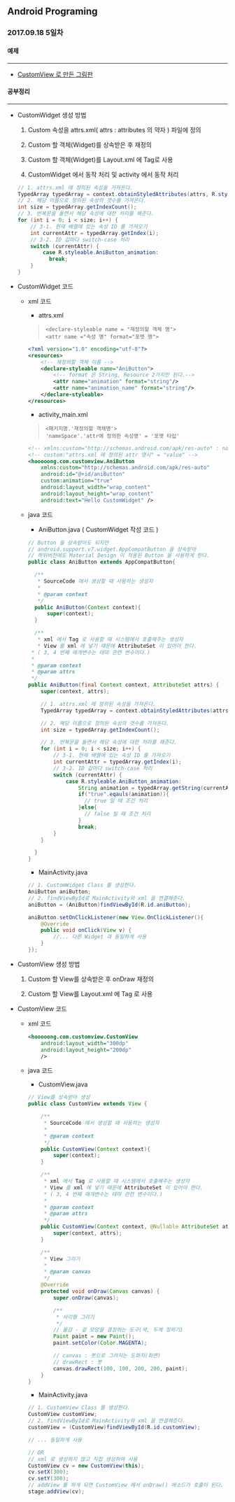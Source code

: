 Android Programing
----------------------------------------------------
### 2017.09.18 5일차

#### 예제
____________________________________________________

  - [CustomView 로 만든 그림판](https://github.com/Hooooong/DAY11_Drawing.git)

#### 공부정리
____________________________________________________

- CustomWidget 생성 방법

  1. Custom 속성을 attrs.xml( attrs : attributes 의 약자 ) 파일에 정의

  2. Custom 할 객체(Widget)를 상속받은 후 재정의

  3. Custom 할 객체(Widget)를 Layout.xml 에 Tag로 사용

  4. CustomWidget 에서 동작 처리 및 activity 에서 동작 처리

  ```Java
  // 1. attrs.xml 에 정의된 속성을 가져온다.
  TypedArray typedArray = context.obtainStyledAttributes(attrs, R.styleable.AniButton);
  // 2. 해당 이름으로 정의된 속성의 갯수를 가져온다.
  int size = typedArray.getIndexCount();
  // 3. 반복문을 돌면서 해당 속성에 대한 처리를 해준다.
  for (int i = 0; i < size; i++) {
      // 3-1. 현재 배열에 있는 속성 ID 를 가져오기
      int currentAttr = typedArray.getIndex(i);
      // 3-2. ID 값마다 switch-case 처리
      switch (currentAttr) {
          case R.styleable.AniButton_animation:
            break;
      }
  }          
  ```

- CustomWidget 코드

  - xml 코드

      - attrs.xml

      > `<declare-styleable name = "재정의할 객체 명">` <br>
      > `<attr name ="속성 명" format="포멧 명">`

      ```xml
      <?xml version="1.0" encoding="utf-8"?>
      <resources>
          <!-- 재정의할 객체 이름 -->
          <declare-styleable name="AniButton">
              <!-- format 은 String, Resource 2가지만 된다.-->
              <attr name="animation" format="string"/>
              <attr name="animation_name" format="string"/>
          </declare-styleable>
      </resources>
      ```

      - activity_main.xml

      > `<패키지명.'재정의할 객채명'>` <br>
      > `'nameSpace'.'attr에 정의한 속성명' = '포맷 타입'`

      ```xml
      <!-- xmlns:custom="http://schemas.android.com/apk/res-auto" : nameSpace 를 자동으로 지원(custom) -->
      <!-- custom:"attrs.xml 에 정의된 attr 명시" = "value" -->
      <hooooong.com.customview.AniButton
          xmlns:custom="http://schemas.android.com/apk/res-auto"
          android:id="@+id/aniButton"
          custom:animation="true"
          android:layout_width="wrap_content"
          android:layout_height="wrap_content"
          android:text="Hello CustomWidget" />
      ```

  - java 코드

      - AniButton.java ( CustomWidget 작성 코드 )

      ```java
      // Button 을 상속받아도 되지만
      // android.support.v7.widget.AppCompatButton 을 상속받아
      // 하위버전에도 Material Design 이 적용된 Button 을 사용하게 한다.              
      public class AniButton extends AppCompatButton{

        /**
         * SourceCode 에서 생성할 때 사용하는 생성자
         *
         * @param context
         */
        public AniButton(Context context){
            super(context);
        }

        /**
         * xml 에서 Tag 로 사용할 때 시스템에서 호출해주는 생성자
         * View 를 xml 에 넣기 때문에 AttributeSet 이 있어야 한다.
       * ( 3, 4 번째 매개변수는 테마 관련 변수이다.)
       *
       * @param context
       * @param attrs
       */              
      public AniButton(final Context context, AttributeSet attrs) {
          super(context, attrs);

          // 1. attrs.xml 에 정의된 속성을 가져온다.
          TypedArray typedArray = context.obtainStyledAttributes(attrs, R.styleable.AniButton);

          // 2. 해당 이름으로 정의된 속성의 갯수를 가져온다.
          int size = typedArray.getIndexCount();

          // 3. 반복문을 돌면서 해당 속성에 대한 처리를 해준다.
          for (int i = 0; i < size; i++) {
              // 3-1. 현재 배열에 있는 속성 ID 를 가져오기
              int currentAttr = typedArray.getIndex(i);
              // 3-2. ID 값마다 switch-case 처리
              switch (currentAttr) {
                  case R.styleable.AniButton_animation:
                      String animation = typedArray.getString(currentAttr);
                      if("true".eqauls(animation)){
                        // true 일 때 조건 처리
                      }else{
                        // false 일 때 조건 처리
                      }
                      break;
              }
          }

        }
      }
      ```

      - MainActivity.java

      ```java
      // 1. CustomWidget Class 를 생성한다.
      AniButton aniButton;  
      // 2. findViewById로 MainActivity와 xml 을 연결해준다.
      aniButton = (AniButton)findViewById(R.id.aniButton);

      aniButton.setOnClickListener(new View.OnClickListener(){
          @Override
          public void onClick(View v) {
              //... 다른 Widget 과 동일하게 사용
          }
      });   
      ```

- CustomView 생성 방법

  1. Custom 할 View를 상속받은 후 onDraw 재정의

  2. Custom 할 View를 Layout.xml 에 Tag 로 사용

- CustomView 코드

    - xml 코드

        ```xml
        <hooooong.com.customview.CustomView
            android:layout_width="300dp"
            android:layout_height="200dp"
            />
        ```

    - java 코드

        - CustomView.java

        ```java
        // View를 상속받아 생성
        public class CustomView extends View {

            /**
             * SourceCode 에서 생성할 때 사용하는 생성자
             *
             * @param context
             */
            public CustomView(Context context){
                super(context);
            }

            /**
             * xml 에서 Tag 로 사용할 때 시스템에서 호출해주는 생성자
             * View 를 xml 에 넣기 때문에 AttributeSet 이 있어야 한다.
             * ( 3, 4 번째 매개변수는 테마 관련 변수이다.)
             *
             * @param context
             * @param attrs
             */
            public CustomView(Context context, @Nullable AttributeSet attrs) {
                super(context, attrs);
            }

            /**
             * View 그리기
             *
             * @param canvas
             */
            @Override
            protected void onDraw(Canvas canvas) {
                super.onDraw(canvas);

                /**
                 * 사각형 그리기
                 */
                // 물감 - 겉 모양을 결정하는 도구(색, 두께 정하기)
                Paint paint = new Paint();
                paint.setColor(Color.MAGENTA);

                // canvas : 붓으로 그려지는 도화지(화면)
                // drawRect : 붓
                canvas.drawRect(100, 100, 200, 200, paint);
            }
        }
        ```

        - MainActivity.java

        ```java
        // 1. CustomView Class 를 생성한다.
        CustomView customView;  
        // 2. findViewById로 MainActivity와 xml 을 연결해준다.
        customView = (CustomView)findViewById(R.id.customView);

        // ... 동일하게 사용

        // OR
        // xml 로 생성하지 않고 직접 생성하여 사용
        CustomView cv = new CustomView(this);
        cv.setX(300);
        cv.setY(300);
        // addView 를 하게 되면 CustomView 에서 onDraw() 메소드가 호출이 된다.
        stage.addView(cv);                  
        ```
